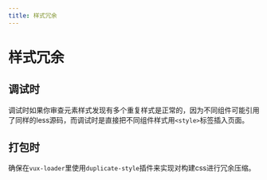 ```yaml
---
title: 样式冗余
---
```


# 样式冗余

## 调试时

调试时如果你审查元素样式发现有多个重复样式是正常的，因为不同组件可能引用了同样的less源码，而调试时是直接把不同组件样式用`<style>`标签插入页面。

## 打包时

确保在`vux-loader`里使用`duplicate-style`插件来实现对构建css进行冗余压缩。